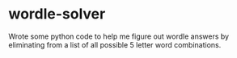 # wordle-solver
Wrote some python code to help me figure out wordle answers by eliminating from a list of all possible 5 letter word combinations.
